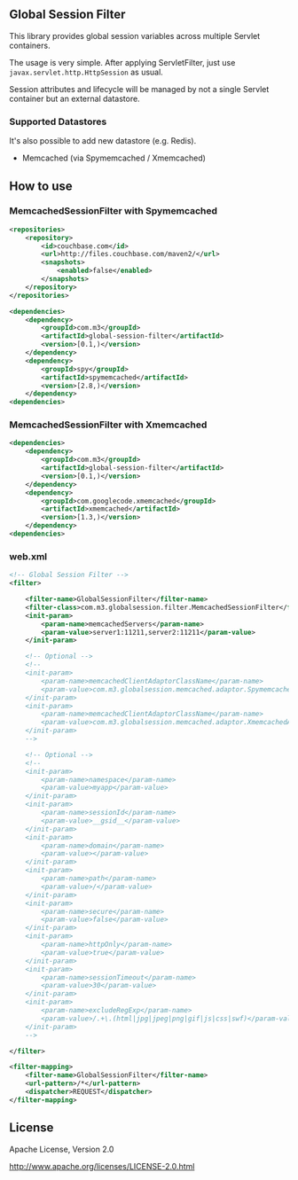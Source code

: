 ## Global Session Filter

This library provides global session variables across multiple Servlet containers.

The usage is very simple. After applying ServletFilter, just use `javax.servlet.http.HttpSession` as usual.

Session attributes and lifecycle will be managed by not a single Servlet container but an external datastore.


### Supported Datastores

It's also possible to add new datastore (e.g. Redis).

* Memcached (via Spymemcached / Xmemcached)


## How to use

### MemcachedSessionFilter with Spymemcached

```xml
<repositories>
    <repository>
        <id>couchbase.com</id>
        <url>http://files.couchbase.com/maven2/</url>
        <snapshots>
            <enabled>false</enabled>
        </snapshots>
    </repository>
</repositories>

<dependencies>
    <dependency>
        <groupId>com.m3</groupId>
        <artifactId>global-session-filter</artifactId>
        <version>[0.1,)</version>
    </dependency>
    <dependency>
        <groupId>spy</groupId>
        <artifactId>spymemcached</artifactId>
        <version>[2.8,)</version>
    </dependency>
<dependencies>
```

### MemcachedSessionFilter with Xmemcached

```xml
<dependencies>
    <dependency>
        <groupId>com.m3</groupId>
        <artifactId>global-session-filter</artifactId>
        <version>[0.1,)</version>
    </dependency>
    <dependency>
        <groupId>com.googlecode.xmemcached</groupId>
        <artifactId>xmemcached</artifactId>
        <version>[1.3,)</version>
    </dependency>
<dependencies>
```


### web.xml

```xml
<!-- Global Session Filter -->
<filter>

    <filter-name>GlobalSessionFilter</filter-name>
    <filter-class>com.m3.globalsession.filter.MemcachedSessionFilter</filter-class>
    <init-param>
        <param-name>memcachedServers</param-name>
        <param-value>server1:11211,server2:11211</param-value>
    </init-param>

    <!-- Optional -->
    <!--
    <init-param>
        <param-name>memcachedClientAdaptorClassName</param-name>
        <param-value>com.m3.globalsession.memcached.adaptor.SpymemcachedAdaptor</param-value>
    </init-param>
    <init-param>
        <param-name>memcachedClientAdaptorClassName</param-name>
        <param-value>com.m3.globalsession.memcached.adaptor.XmemcachedAdaptor</param-value>
    </init-param>
    -->

    <!-- Optional -->
    <!--
    <init-param>
        <param-name>namespace</param-name>
        <param-value>myapp</param-value>
    </init-param>
    <init-param>
        <param-name>sessionId</param-name>
        <param-value>__gsid__</param-value>
    </init-param>
    <init-param>
        <param-name>domain</param-name>
        <param-value></param-value>
    </init-param>
    <init-param>
        <param-name>path</param-name>
        <param-value>/</param-value>
    </init-param>
    <init-param>
        <param-name>secure</param-name>
        <param-value>false</param-value>
    </init-param>
    <init-param>
        <param-name>httpOnly</param-name>
        <param-value>true</param-value>
    </init-param>
    <init-param>
        <param-name>sessionTimeout</param-name>
        <param-value>30</param-value>
    </init-param>
    <init-param>
        <param-name>excludeRegExp</param-name>
        <param-value>/.+\.(html|jpg|jpeg|png|gif|js|css|swf)</param-value>
    </init-param>
    -->

</filter>

<filter-mapping>
    <filter-name>GlobalSessionFilter</filter-name>
    <url-pattern>/*</url-pattern>
    <dispatcher>REQUEST</dispatcher>
</filter-mapping>
```

## License

Apache License, Version 2.0

http://www.apache.org/licenses/LICENSE-2.0.html

